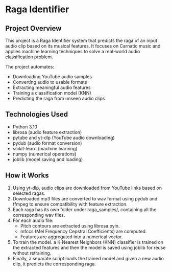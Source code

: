 # Raga Identifier

## Project Overview
This project is a Raga Identifier system that predicts the raga of an input audio clip based on its musical features.
It focuses on Carnatic music and applies machine learning techniques to solve a real-world audio classification problem.

The project automates:
- Downloading YouTube audio samples
- Converting audio to usable formats
- Extracting meaningful audio features
- Training a classification model (KNN)
- Predicting the raga from unseen audio clips

## Technologies Used
- Python 3.10
- librosa (audio feature extraction)
- pytube and yt-dlp (YouTube audio downloading)
- pydub (audio format conversion)
- scikit-learn (machine learning)
- numpy (numerical operations)
- joblib (model saving and loading)

## How it Works
1. Using yt-dlp, audio clips are downloaded from YouTube links based on selected ragas.
2. Downloaded mp3 files are converted to wav format using pydub and ffmpeg to ensure compatibility with feature extraction.
3. Each raga has its own folder under raga_samples/, containing all the corresponding wav files.
4. For each audio file: 
   - Pitch contours are extracted using librosa.pyin.
   - mfccs (Mel Frequency Cepstral Coefficients) are computed.
   - Features are aggregated into a numerical vector.
5. To train the model. a K-Nearest Neighbors (KNN) classifier is trained on the extracted features and then the model is saved using joblib for reuse without retraining.
6. Finally, a separate script loads the trained model and given a new audio clip, it predicts the corresponding raga.





